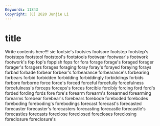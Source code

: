 ```yaml
---
Keywords: 11843
Copyright: (C) 2020 Junjie Li
---
```


# title

Write contents here!!!
sie 
footsie's 
footsies
footsore 
footstep 
footstep's 
footsteps 
footstool 
footstool's 
footstools 
footwear 
footwear's 
footwork
footwork's 
fop 
fop's 
foppish 
fops 
for 
fora 
forage 
forage's 
foraged
forager 
forager's 
foragers 
forages 
foraging 
foray 
foray's 
forayed 
foraying 
forays
forbad 
forbade 
forbear 
forbear's 
forbearance 
forbearance's 
forbearing 
forbears 
forbid 
forbidden
forbidding 
forbiddingly 
forbiddings 
forbids 
forbore 
forborne 
force 
force's 
forced 
forceful
forcefully 
forcefulness 
forcefulness's 
forceps 
forceps's 
forces 
forcible 
forcibly 
forcing 
ford
ford's 
forded 
fording 
fords 
fore 
fore's 
forearm 
forearm's 
forearmed 
forearming
forearms 
forebear 
forebear's 
forebears 
forebode 
foreboded 
forebodes 
foreboding 
foreboding's 
forebodings
forecast 
forecast's 
forecasted 
forecaster 
forecaster's 
forecasters 
forecasting 
forecastle 
forecastle's 
forecastles
forecasts 
foreclose 
foreclosed 
forecloses 
foreclosing 
foreclosure 
foreclosure's 
